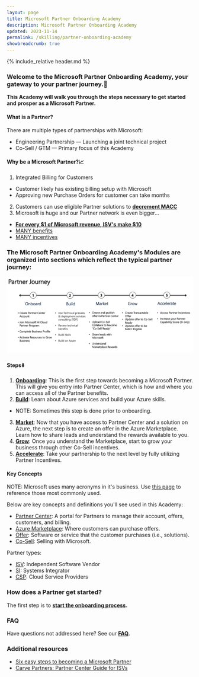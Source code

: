 ```yaml
---
layout: page
title: Microsoft Partner Onboarding Academy
description: Microsoft Partner Onboarding Academy
updated: 2023-11-14
permalink: /skilling/partner-onboarding-academy
showbreadcrumb: true
---
```

{% include_relative header.md %}

### Welcome to the Microsoft Partner Onboarding Academy, your gateway to your partner journey.🔗

**This Academy will walk you through the steps necessary to get started and prosper as a Microsoft Partner.**

#### What is a Partner?

There are multiple types of partnerships with Microsoft:
* Engineering Partnership — Launching a joint technical project
* Co-Sell / GTM — Primary focus of this Academy

#### Why be a Microsoft Partner?📈

1. Integrated Billing for Customers
  * Customer likely has existing billing setup with Microsoft
  * Approving new Purchase Orders for customer can take months
2. Customers can use eligible Partner solutions to **[decrement MACC](https://learn.microsoft.com/en-us/azure/cost-management-billing/manage/track-consumption-commitment?tabs=portal)**
3. Microsoft is huge and our Partner network is even bigger...
  * **[For every $1 of Microsoft revenue, ISV's make $10](https://blogs.partner.microsoft.com/partner/microsoft-ecosystem-value-new-data-reveals-partner-paths-to-profitability-and-growth/)**
  * [MANY benefits](https://learn.microsoft.com/en-us/partner-center/manage-your-partner-network-benefits)
  * [MANY incentives](https://partner.microsoft.com/en-us/partnership/partner-incentives)

### The Microsoft Partner Onboarding Academy's **Modules** are organized into sections which reflect the typical partner journey:

![](../../assets/../../assets/partner-onboarding/partner-journey.png)

#### Steps⬇️

1. **[Onboarding](/PartnerResources/skilling/partner-onboarding-academy/onboard)**: This is the first step towards becoming a Microsoft Partner. This will give you entry into Partner Center, which is how and where you can access all of the Partner benefits.
2. **[Build](/PartnerResources/skilling/partner-onboarding-academy/build)**: Learn about Azure services and build your Azure skills.
  * NOTE: Sometimes this step is done prior to onboarding.
3. **[Market](/PartnerResources/skilling/partner-onboarding-academy/market)**: Now that you have access to Partner Center and a solution on Azure, the next step is to create an offer in the Azure Marketplace. Learn how to share leads and understand the rewards available to you.
4. **[Grow](/PartnerResources/skilling/partner-onboarding-academy/grow)**: Once you understand the Marketplace, start to grow your business through other Co-Sell incentives.
5. **[Accelerate](/PartnerResources/skilling/partner-onboarding-academy/accelerate)**: Take your partnership to the next level by fully utilizing Partner Incentives.

#### Key Concepts

NOTE: Microsoft uses many acronyms in it's business. Use [this page](/PartnerResources/skilling/partner-onboarding-academy/acronyms) to reference those most commonly used.

Below are key concepts and definitions you'll see used in this Academy: 

* [Partner Center](https://learn.microsoft.com/en-us/partner-center/overview): A portal for Partners to manage their account, offers, customers, and billing.
* [Azure Marketplace](https://azuremarketplace.microsoft.com/en-US/): Where customers can purchase offers.
* [Offer](https://learn.microsoft.com/en-us/partner-center/marketplace/publisher-guide-by-offer-type): Software or service that the customer purchases (i.e., solutions).
* [Co-Sell](https://en.wikipedia.org/wiki/Cross-selling): Selling with Microsoft.
 
Partner types:

* [ISV](https://en.wikipedia.org/wiki/Independent_software_vendor): Independent Software Vendor
* [SI](https://en.wikipedia.org/wiki/Systems_integrator): Systems Integrator
* [CSP](https://learn.microsoft.com/en-us/partner-center/enrolling-in-the-csp-program): Cloud Service Providers

### How does a Partner get started?

The first step is to **[start the onboarding process](/PartnerResources/skilling/partner-onboarding-academy/onboard).**

### FAQ

Have questions not addressed here? See our **[FAQ](/PartnerResources/skilling/partner-onboarding-academy/faq).**

### Additional resources

* [Six easy steps to becoming a Microsoft Partner](https://www.microsoft.com/en-us/americas-partner-blog/2023/06/15/six-easy-steps-to-becoming-a-microsoft-partner/)
* [Carve Partners: Partner Center Guide for ISVs](https://www.linkedin.com/posts/reis-barrie-13414656_carve-partner-center-guide-for-isvs-activity-7118183761975889920-xAII/)